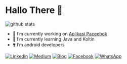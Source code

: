 # Hallo There 👋

![github stats](https://github-readme-stats.vercel.app/api?username=makhalibagas&show_icons=true)


- 🔭 I’m currently working on [Aplikasi Paceebok](https://github.com/makhalibagas/Aplikasi-Paceebok)
- 🌱 I’m currently learning Java and Koltin
-  :heavy_heart_exclamation:    I’m android developers 	




[![Linkedin](https://cdn4.iconfinder.com/data/icons/social-media-2210/24/Linkedin-24.png)](https://www.linkedin.com/in/makhalibagas)
[![Medium](https://cdn4.iconfinder.com/data/icons/social-media-2210/24/Medium-24.png)](https://medium.com/@makhalibagas)
[![Blog](https://cdn1.iconfinder.com/data/icons/logotypes/32/blogger-24.png)](http://makhalibagas.blogspot.com)
[![Facebook](https://cdn4.iconfinder.com/data/icons/social-media-2210/24/Facebook-24.png)](https://web.facebook.com/makhalibagass)
[![WhatsApp](https://cdn3.iconfinder.com/data/icons/social-media-chamfered-corner/154/whatsapp-24.png)](https://wa.me/628313666691)



